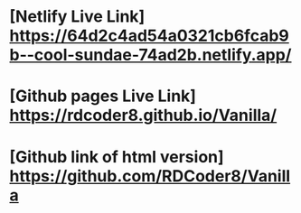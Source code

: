 # [Netlify Live Link] https://64d2c4ad54a0321cb6fcab9b--cool-sundae-74ad2b.netlify.app/
# [Github pages Live Link] https://rdcoder8.github.io/Vanilla/
# [Github link of html version] https://github.com/RDCoder8/Vanilla